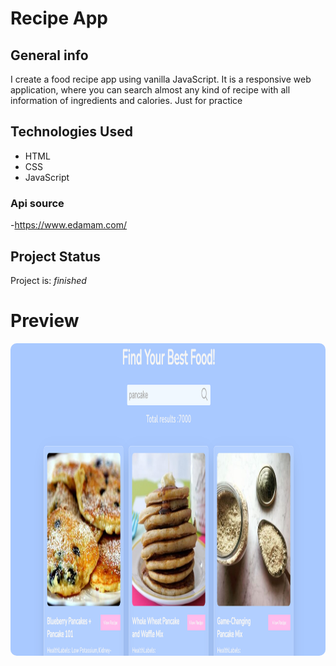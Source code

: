 # Recipe App

## General info

I create a food recipe app using vanilla JavaScript. It is a responsive web application, where you can search almost any kind of recipe with all information of ingredients and calories.
Just for practice

## Technologies Used
- HTML
- CSS
- JavaScript


### Api source

-https://www.edamam.com/

## Project Status

Project is: _finished_

# Preview
<img src="recipeApp-photo.png" height="500" style="border-radius:10px;margin-bottom:1rem;" />
